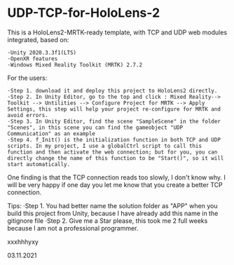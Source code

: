 #  UDP-TCP-for-HoloLens-2

This is a HoloLens2-MRTK-ready template, with TCP and UDP web modules integrated, based on:
 
    ·Unity 2020.3.3f1(LTS)     
    ·OpenXR features    
    ·Windows Mixed Reality Toolkit (MRTK) 2.7.2
    
   
For the users:

    ·Step 1. download it and deploy this project to HoloLens2 directly.
    ·Step 2. In Unity Editor, go to the top and click : Mixed Reality--> Toolkit --> Untilities --> Configure Project for MRTK --> Apply Settings, this step will help your project re-configure for MRTK and avoid errors.
    ·Step 3. In Unity Editor, find the scene "SampleScene" in the folder "Scenes", in this scene you can find the gameobject "UDP Communication" as an example
    ·Step 4. f_Init() is the initialization function in both TCP and UDP scripts. In my project, I use a globalCtrl script to call this function and then activate the web connection; but for you, you can directly change the name of this function to be "Start()", so it will start automatically.

One finding is that the TCP connection reads too slowly, I don't know why. I will be very happy if one day you let me know that you create a better TCP connection.

Tips: 
    ·Step 1. You had better name the solution folder as "APP" when you build this project from Unity, because I have already add this name in the gitignore file             ·Step 2. Give me a Star please, this took me 2 full weeks because I am not a professional programmer.




xxxhhhyxy

03.11.2021
